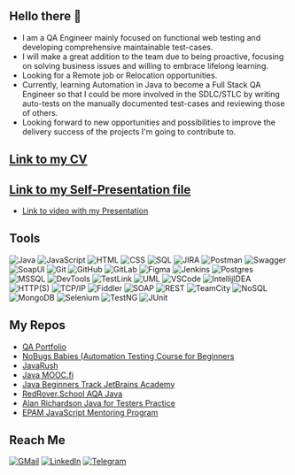 ## Hello there 👋

- I am a QA Engineer mainly focused on functional web testing and developing comprehensive maintainable test-cases. 
- I will make a great addition to the team due to being proactive, focusing on solving business issues and willing to embrace lifelong learning.
- Looking for a Remote job or Relocation opportunities.
- Currently, learning Automation in Java to become a Full Stack QA Engineer so that I could be more involved in the SDLC/STLC by writing auto-tests on the manually documented test-cases and reviewing those of others.
- Looking forward to new opportunities and possibilities to improve the delivery success of the projects I'm going to contribute to.

## [Link to my CV](https://github.com/lawb4/qa-portfolio/blob/main/CV_QA_YAHOR-LABANAU_v5.2.pdf)

## [Link to my Self-Presentation file](https://github.com/lawb4/qa-portfolio/blob/main/Self-Presentation_QA-Engineer.pptx)
- [Link to video with my Presentation](https://www.loom.com/share/64abff0a28af4eda8d58a85eb6ab7877)

## Tools

![Java](https://img.shields.io/badge/-Java-323236?style=for-the-badge&logo=java) ![JavaScript](https://img.shields.io/badge/-JavaScript-323236?style=for-the-badge&logo=javascript) ![HTML](https://img.shields.io/badge/HTML-323236?style=for-the-badge&logo=html5) ![CSS](https://img.shields.io/badge/CSS-323236?style=for-the-badge&logo=css3) ![SQL](https://img.shields.io/badge/SQL-323236?style=for-the-badge&logo=postgresql)
![JIRA](https://img.shields.io/badge/JIRA-323236?style=for-the-badge&logo=jira) ![Postman](https://img.shields.io/badge/POSTMAN-323236?style=for-the-badge&logo=postman) ![Swagger](https://img.shields.io/badge/SWAGGER-323236?style=for-the-badge&logo=swagger) ![SoapUI](https://img.shields.io/badge/SOAPUI-323236?style=for-the-badge&logo=soapui) ![Git](https://img.shields.io/badge/git-323236?style=for-the-badge&logo=git) ![GitHub](https://img.shields.io/badge/GitHub-323236?style=for-the-badge&logo=github) ![GitLab](https://img.shields.io/badge/gitlab-323236?style=for-the-badge&logo=gitlab) ![Figma](https://img.shields.io/badge/figma-323236?style=for-the-badge&logo=figma) ![Jenkins](https://img.shields.io/badge/jenkins-323236?style=for-the-badge&logo=jenkins) ![Postgres](https://img.shields.io/badge/postgres-323236?style=for-the-badge&logo=postgresql) ![MSSQL](https://img.shields.io/badge/mssql-323236?style=for-the-badge&logo=microsoft-sql-server) ![DevTools](https://img.shields.io/badge/devtools-323236?style=for-the-badge&logo=devtools) ![TestLink](https://img.shields.io/badge/testlink-323236?style=for-the-badge&logo=testlink) ![UML](https://img.shields.io/badge/uml-323236?style=for-the-badge&logo=diagrams.net) ![VSCode](https://img.shields.io/badge/vscode-323236?style=for-the-badge&logo=visual-studio-code) ![IntellijIDEA](https://img.shields.io/badge/intellij%20idea-323236?style=for-the-badge&logo=intellij-idea) ![HTTP(S)](https://img.shields.io/badge/http(s)-323236?style=for-the-badge&logo=http(s)) ![TCP/IP](https://img.shields.io/badge/tcp/ip-323236?style=for-the-badge&logo=tcp-ip) ![Fiddler](https://img.shields.io/badge/fiddler-323236?style=for-the-badge&logo=fiddler) ![SOAP](https://img.shields.io/badge/soap-323236?style=for-the-badge&logo=soap) ![REST](https://img.shields.io/badge/rest-323236?style=for-the-badge&logo=rest) ![TeamCity](https://img.shields.io/badge/teamcity-323236?style=for-the-badge&logo=teamcity) ![NoSQL](https://img.shields.io/badge/nosql-323236?style=for-the-badge&logo=nosql) ![MongoDB](https://img.shields.io/badge/mongodb-323236?style=for-the-badge&logo=mongodb) ![Selenium](https://img.shields.io/badge/selenium-323236?style=for-the-badge&logo=selenium) ![TestNG](https://img.shields.io/badge/testng-323236?style=for-the-badge&logo=testng) ![JUnit](https://img.shields.io/badge/junit-323236?style=for-the-badge&logo=junit)

## My Repos
- [QA Portfolio](https://github.com/lawb4/qa-portfolio)
- [NoBugs Babies (Automation Testing Course for Beginners](https://github.com/lawb4/nobugs-babies)
- [JavaRush](https://github.com/lawb4/java-rush)
- [Java MOOC.fi](https://github.com/lawb4/java-mooc-fi)
- [Java Beginners Track JetBrains Academy](https://github.com/lawb4/java-jetbrains-academy)
- [RedRover.School AQA Java](https://github.com/lawb4/rryl7-java)
- [Alan Richardson Java for Testers Practice](https://github.com/lawb4/arjftyl)
- [EPAM JavaScript Mentoring Program](https://github.com/lawb4/js-qa-course)

## Reach Me

[![GMail](https://img.shields.io/badge/-gmail-323236?style=for-the-badge&logo=gmail)](mailto:yahorlabanau@gmail.com) [![LinkedIn](https://img.shields.io/badge/-LinkedIn-323236?style=for-the-badge&logo=linkedin)](https://www.linkedin.com/in/lawb4) [![Telegram](https://img.shields.io/badge/-Telegram-323236?style=for-the-badge&logo=telegram)](https://t.me/lawb4)
